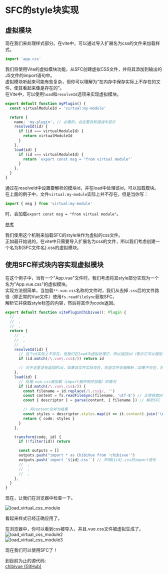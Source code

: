 # SFC的style块实现

## 虚拟模块

现在我们来处理样式部分。在vite中，可以通过导入扩展名为css的文件来加载样式。

```js
import 'app.css'
```

我们将使用Vite的虚拟模块功能，从SFC创建虚拟CSS文件，并将其添加到输出的JS文件的import语句中。  
虚拟模块听起来可能有些复杂，但你可以理解为"在内存中保存实际上不存在的文件，使其看起来像是存在的"。  
在Vite中，可以使用`load`和`resolveId`选项来实现虚拟模块。

```ts
export default function myPlugin() {
  const virtualModuleId = 'virtual:my-module'

  return {
    name: 'my-plugin', // 必需的，会在警告和错误中显示
    resolveId(id) {
      if (id === virtualModuleId) {
        return virtualModuleId
      }
    },
    load(id) {
      if (id === virtualModuleId) {
        return `export const msg = "from virtual module"`
      }
    },
  }
}
```

通过在resolveId中设置要解析的模块id，并在load中处理该id，可以加载模块。  
在上面的例子中，文件`virtual:my-module`实际上并不存在，但是当你写：

```ts
import { msg } from 'virtual:my-module'
```

时，会加载`export const msg = "from virtual module"`。

[参考](https://ja.vitejs.dev/guide/api-plugin.html#%E4%BB%AE%E6%83%B3%E3%83%A2%E3%82%B7%E3%82%99%E3%83%A5%E3%83%BC%E3%83%AB%E3%81%AE%E8%A6%8F%E7%B4%84)

我们使用这个机制来加载SFC的style块作为虚拟的css文件。  
正如最开始说的，在vite中只需要导入扩展名为css的文件，所以我们考虑创建一个名为${SFC文件名}.css的虚拟模块。

## 使用SFC样式块内容实现虚拟模块

在这个例子中，当有一个"App.vue"文件时，我们考虑将其style部分实现为一个名为"App.vue.css"的虚拟模块。  
实现方法很简单，当加载`**.vue.css`名称的文件时，我们从去掉`.css`后的文件路径（即正常的Vue文件）使用`fs.readFileSync`获取SFC，  
解析它并获取style标签的内容，然后将其作为code返回。

```ts
export default function vitePluginChibivue(): Plugin {
  //  ,
  //  ,
  //  ,
  return {
    //  ,
    //  ,
    //  ,
    resolveId(id) {
      // 这个id实际上不存在，但我们在load中虚拟处理它，所以返回id（表示它可以被加载）
      if (id.match(/\.vue\.css$/)) return id

      // 对于这里没有返回的id，如果该文件实际存在，则该文件会被解析；如果不存在，则会报不存在的错误
    },
    load(id) {
      // 处理.vue.css被加载（import被声明并加载）的情况
      if (id.match(/\.vue\.css$/)) {
        const filename = id.replace(/\.css$/, '')
        const content = fs.readFileSync(filename, 'utf-8') // 正常获取SFC文件
        const { descriptor } = parse(content, { filename }) // 解析SFC

        // 将content合并为结果
        const styles = descriptor.styles.map(it => it.content).join('\n')
        return { code: styles }
      }
    },

    transform(code, id) {
      if (!filter(id)) return

      const outputs = []
      outputs.push("import * as ChibiVue from 'chibivue'")
      outputs.push(`import '${id}.css'`) // 声明${id}.css的import语句
      //  ,
      //  ,
      //  ,
    },
  }
}
```

现在，让我们在浏览器中检查一下。

![load_virtual_css_module](https://raw.githubusercontent.com/chibivue-land/chibivue/main/book/images/load_virtual_css_module.png)

看起来样式已经正确应用了。

在浏览器中，你可以看到css被导入，并且.vue.css文件被虚拟生成了。  
![load_virtual_css_module2](https://raw.githubusercontent.com/chibivue-land/chibivue/main/book/images/load_virtual_css_module2.png)  
![load_virtual_css_module3](https://raw.githubusercontent.com/chibivue-land/chibivue/main/book/images/load_virtual_css_module3.png)

现在我们可以使用SFC了！

到目前为止的源代码:  
[chibivue (GitHub)](https://github.com/chibivue-land/chibivue/tree/main/book/impls/10_minimum_example/070_sfc_compiler4) 